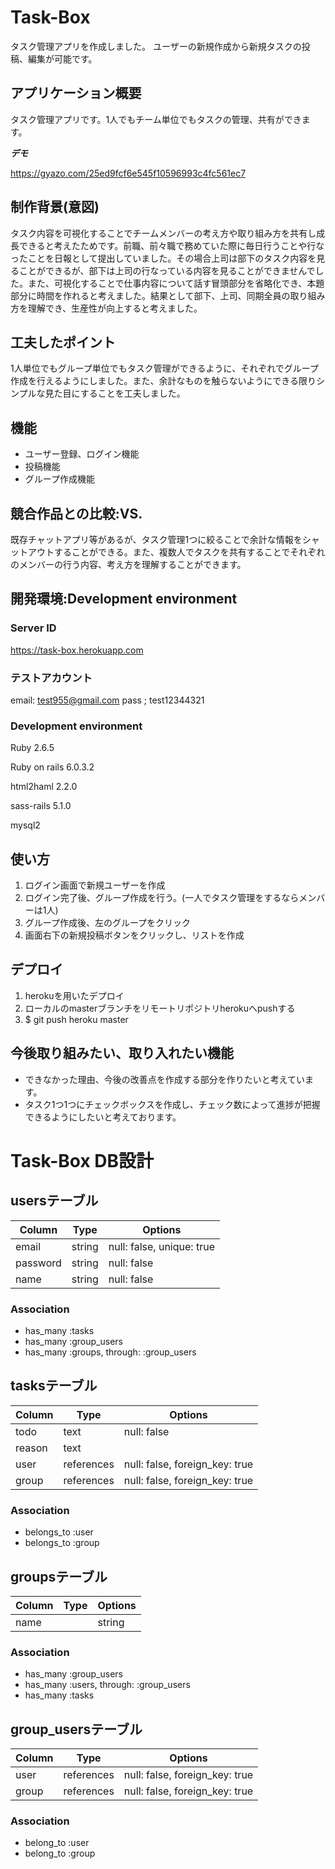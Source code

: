 # Task-Box
 
タスク管理アプリを作成しました。
ユーザーの新規作成から新規タスクの投稿、編集が可能です。
 
## アプリケーション概要
 
タスク管理アプリです。1人でもチーム単位でもタスクの管理、共有ができます。
 
***デモ***
 
https://gyazo.com/25ed9fcf6e545f10596993c4fc561ec7

## 制作背景(意図)

タスク内容を可視化することでチームメンバーの考え方や取り組み方を共有し成長できると考えたためです。前職、前々職で務めていた際に毎日行うことや行なったことを日報として提出していました。その場合上司は部下のタスク内容を見ることができるが、部下は上司の行なっている内容を見ることができませんでした。また、可視化することで仕事内容について話す冒頭部分を省略化でき、本題部分に時間を作れると考えました。結果として部下、上司、同期全員の取り組み方を理解でき、生産性が向上すると考えました。

## 工夫したポイント

1人単位でもグループ単位でもタスク管理ができるように、それぞれでグループ作成を行えるようにしました。また、余計なものを触らないようにできる限りシンプルな見た目にすることを工夫しました。

## 機能
 
- ユーザー登録、ログイン機能
- 投稿機能
- グループ作成機能
 
## 競合作品との比較:VS.

既存チャットアプリ等があるが、タスク管理1つに絞ることで余計な情報をシャットアウトすることができる。また、複数人でタスクを共有することでそれぞれのメンバーの行う内容、考え方を理解することができます。
 
## 開発環境:Development environment
 
### Server ID

https://task-box.herokuapp.com

### テストアカウント

email: test955@gmail.com
pass ; test12344321

### Development environment

Ruby 2.6.5

Ruby on rails 6.0.3.2

html2haml 2.2.0

sass-rails 5.1.0

mysql2
 
## 使い方
 
1. ログイン画面で新規ユーザーを作成
2. ログイン完了後、グループ作成を行う。(一人でタスク管理をするならメンバーは1人)
3. グループ作成後、左のグループをクリック
4. 画面右下の新規投稿ボタンをクリックし、リストを作成
 
## デプロイ
 
1. herokuを用いたデプロイ
2. ローカルのmasterブランチをリモートリポジトリherokuへpushする
3. $ git push heroku master

## 今後取り組みたい、取り入れたい機能

- できなかった理由、今後の改善点を作成する部分を作りたいと考えています。
- タスク1つ1つにチェックボックスを作成し、チェック数によって進捗が把握できるようにしたいと考えております。

# Task-Box DB設計

## usersテーブル
|Column|Type|Options|
|------|----|-------|
|email|string|null: false, unique: true|
|password|string|null: false|
|name|string|null: false|
### Association
- has_many :tasks
- has_many :group_users
- has_many :groups,  through:  :group_users

## tasksテーブル
|Column|Type|Options|
|------|----|-------|
|todo|text|null: false|
|reason|text|
|user|references|null: false, foreign_key: true|
|group|references|null: false, foreign_key: true|
### Association
- belongs_to :user
- belongs_to :group

## groupsテーブル
|Column|Type|Options|
|------|----|-------|
|name||string||null: false, unique: true|
### Association
- has_many :group_users
- has_many :users,  through:  :group_users
- has_many :tasks

## group_usersテーブル
|Column|Type|Options|
|------|----|-------|
|user|references|null: false, foreign_key: true|
|group|references|null: false, foreign_key: true|
### Association
- belong_to :user
- belong_to :group
